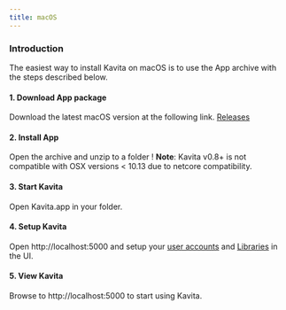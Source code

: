 ```yaml
---
title: macOS
---
```


### Introduction
The easiest way to install Kavita on macOS is to use the App archive with the steps described below.
#### 1. Download App package
Download the latest macOS version at the following link. [Releases](https://github.com/Kareadita/Kavita/releases)

#### 2. Install App
Open the archive and unzip to a folder
! **Note**: Kavita v0.8+ is not compatible with OSX versions < 10.13 due to netcore compatibility.

#### 3. Start Kavita
Open Kavita.app in your folder.

#### 4. Setup Kavita
Open http://localhost:5000 and setup your [user accounts](https://wiki.kavitareader.com/guides/user-management) and [Libraries](https://wiki.kavitareader.com/guides/adding-a-library) in the UI.

#### 5. View Kavita

Browse to http://localhost:5000 to start using Kavita.
